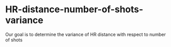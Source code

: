 # HR-distance-number-of-shots-variance
Our goal is to determine the variance of HR distance with respect to number of shots
